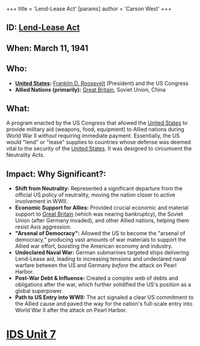 +++
 title = 'Lend-Lease Act'
[params]
	author = 'Carson West'
+++
## ID: [Lend-Lease Act](./../lend-lease-act/)

## When: March 11, 1941

## Who:
* **[United States](./../united-states/):** [Franklin D. Roosevelt](./../franklin-d.-roosevelt/) (President) and the US Congress
* **Allied Nations (primarily):** [Great Britain](./../great-britain/), Soviet Union, China

## What:
A program enacted by the US Congress that allowed the [United States](./../united-states/) to provide military aid (weapons, food, equipment) to Allied nations during World War II *without* requiring immediate payment. Essentially, the US would "lend" or "lease" supplies to countries whose defense was deemed vital to the security of the [United States](./../united-states/). It was designed to circumvent the Neutrality Acts.

## Impact: Why Significant?:
* **Shift from Neutrality:** Represented a significant departure from the official US policy of neutrality, moving the nation closer to active involvement in WWII.
* **Economic Support for Allies:** Provided crucial economic and material support to [Great Britain](./../great-britain/) (which was nearing bankruptcy), the Soviet Union (after Germany invaded), and other Allied nations, helping them resist Axis aggression.
* **"Arsenal of Democracy":** Allowed the US to become the "arsenal of democracy," producing vast amounts of war materials to support the Allied war effort, boosting the American economy and industry.
* **Undeclared Naval War:** German submarines targeted ships delivering Lend-Lease aid, leading to increasing tensions and undeclared naval warfare between the US and Germany *before* the attack on Pearl Harbor.
* **Post-War Debt & Influence:** Created a complex web of debts and obligations after the war, which further solidified the US's position as a global superpower.
* **Path to US Entry into WWII:** The act signaled a clear US commitment to the Allied cause and paved the way for the nation's full-scale entry into World War II after the attack on Pearl Harbor.

# [IDS Unit 7](./../ids-unit-7/)